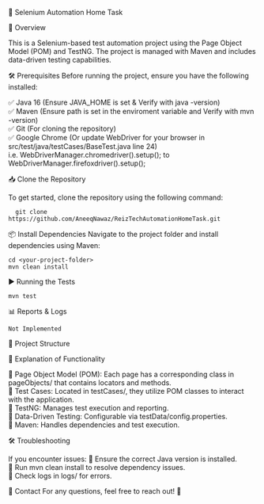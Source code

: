 🚀 Selenium Automation Home Task

📌 Overview

  This is a Selenium-based test automation project using the Page Object Model (POM) and TestNG. The project is managed with Maven and includes data-driven testing capabilities.

🛠 Prerequisites
Before running the project, ensure you have the following installed:

  ✅ Java 16 (Ensure JAVA_HOME is set & Verify with java -version)<br/>
  ✅ Maven (Ensure path is set in the enviroment variable and Verify with mvn -version)<br/>
  ✅ Git (For cloning the repository)<br/>
  ✅ Google Chrome (Or update WebDriver for your browser in src/test/java/testCases/BaseTest.java line 24)<br/> i.e. WebDriverManager.chromedriver().setup(); to WebDriverManager.firefoxdriver().setup();<br/>

📥 Clone the Repository

  To get started, clone the repository using the following command:
  
      git clone https://github.com/AneeqNawaz/ReizTechAutomationHomeTask.git

📦 Install Dependencies
    Navigate to the project folder and install dependencies using Maven:
    
    cd <your-project-folder>
    mvn clean install

▶️ Running the Tests

    mvn test

📊 Reports & Logs

    Not Implemented

📂 Project Structure

📜 Explanation of Functionality

🔹 Page Object Model (POM): Each page has a corresponding class in pageObjects/ that contains locators and methods.<br/>
🔹 Test Cases: Located in testCases/, they utilize POM classes to interact with the application.<br/>
🔹 TestNG: Manages test execution and reporting.<br/>
🔹 Data-Driven Testing: Configurable via testData/config.properties.<br/>
🔹 Maven: Handles dependencies and test execution.<br/>


🛠 Troubleshooting

If you encounter issues:
🔹 Ensure the correct Java version is installed.<br/>
🔹 Run mvn clean install to resolve dependency issues.<br/>
🔹 Check logs in logs/ for errors.<br/>

📧 Contact
For any questions, feel free to reach out! 🚀
